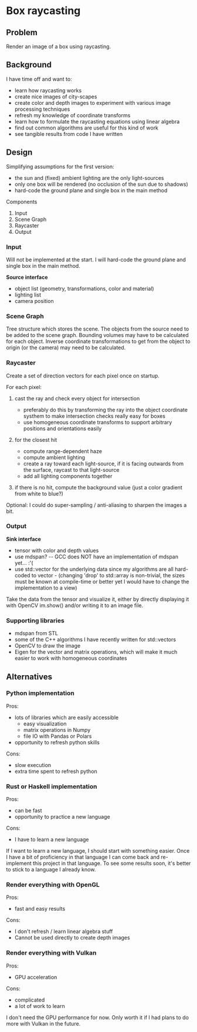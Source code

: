 # Box raycasting

## Problem

Render an image of a box using raycasting.

## Background

I have time off and want to:

- learn how raycasting works
- create nice images of city-scapes
- create color and depth images to experiment with various image processing techniques
- refresh my knowledge of coordinate transforms
- learn how to formulate the raycasting equations using linear algebra
- find out common algorithms are useful for this kind of work
- see tangible results from code I have written

## Design

Simplifying assumptions for the first version:
- the sun and (fixed) ambient lighting are the only light-sources
- only one box will be rendered (no occlusion of the sun due to shadows)
- hard-code the ground plane and single box in the main method

Components
1. Input
2. Scene Graph
3. Raycaster
4. Output

### Input
Will not be implemented at the start. 
I will hard-code the ground plane and single box in the main method.

**Source interface**
- object list (geometry, transformations, color and material)
- lighting list
- camera position

### Scene Graph
Tree structure which stores the scene.
The objects from the source need to be added to the scene graph.
Bounding volumes may have to be calculated for each object.
Inverse coordinate transformations to get from the object to origin (or the camera) may need to be calculated.

### Raycaster
Create a set of direction vectors for each pixel once on startup.

For each pixel:

1. cast the ray and check every object for intersection
    - preferably do this by transforming the ray into the object coordinate systhem to make intersection checks really easy for boxes
    - use homogeneous coordinate transforms to support arbitrary positions and orientations easily

2. for the closest hit
    - compute range-dependent haze
    - compute ambient lighting
    - create a ray toward each light-source, if it is facing outwards from the surface, raycast to that light-source
    - add all lighting components together

3. if there is no hit, compute the background value (just a color gradient from white to blue?)

Optional: I could do super-sampling / anti-aliasing to sharpen the images a bit.

### Output

**Sink interface** 
- tensor with color and depth values
- use mdspan? -- GCC does NOT have an implementation of mdspan yet... :'(
- use std::vector for the underlying data since my algorithms are all hard-coded to vector 
        - (changing 'drop' to std::array is non-trivial, the sizes must be known at compile-time or better yet I would have to change the implementation to a view)

Take the data from the tensor and visualize it, either by directly displaying it with OpenCV im.show() and/or writing it to an image file.

### Supporting libraries
- mdspan from STL
- some of the C++ algorithms I have recently written for std::vectors
- OpenCV to draw the image
- Eigen for the vector and matrix operations, which will make it much easier to work with homogeneous coordinates

## Alternatives

### Python implementation

Pros:
- lots of libraries which are easily accessible
    - easy visualization
    - matrix operations in Numpy
    - file IO with Pandas or Polars
- opportunity to refresh python skills

Cons:
- slow execution
- extra time spent to refresh python

### Rust or Haskell implementation
Pros:
- can be fast
- opportunity to practice a new language

Cons:
- I have to learn a new language

If I want to learn a new language, I should start with something easier. Once I have a bit of proficiency in that language I can come back and re-implement this project in that language. To see some results soon, it's better to stick to a language I already know.

### Render everything with OpenGL

Pros:
- fast and easy results

Cons:
- I don't refresh / learn linear algebra stuff
- Cannot be used directly to create depth images

### Render everything with Vulkan

Pros:
- GPU acceleration

Cons:
- complicated
- a lot of work to learn

I don't need the GPU performance for now. Only worth it if I had plans to do more with Vulkan in the future.

